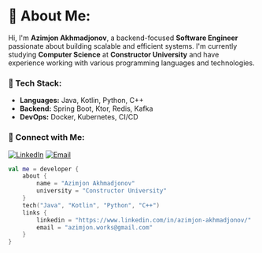 # 💫 About Me:

Hi, I'm **Azimjon Akhmadjonov**, a backend-focused **Software Engineer** passionate about building scalable and efficient systems. I'm currently studying **Computer Science** at **Constructor University** and have experience working with various programming languages and technologies. 

### 🚀 Tech Stack:
- **Languages:** Java, Kotlin, Python, C++
- **Backend:** Spring Boot, Ktor, Redis, Kafka
- **DevOps:** Docker, Kubernetes, CI/CD

### 🔗 Connect with Me:
[![LinkedIn](https://img.shields.io/badge/LinkedIn-Connect-blue)](https://www.linkedin.com/in/azimjon-akhmadjonov/)
[![Email](https://img.shields.io/badge/Email-Contact-red)](mailto:azimjon.works@gmail.com)

```kotlin
val me = developer {
    about {
        name = "Azimjon Akhmadjonov"
        university = "Constructor University"
    }
    tech("Java", "Kotlin", "Python", "C++")
    links {
        linkedin = "https://www.linkedin.com/in/azimjon-akhmadjonov/"
        email = "azimjon.works@gmail.com"
    }
}
```
